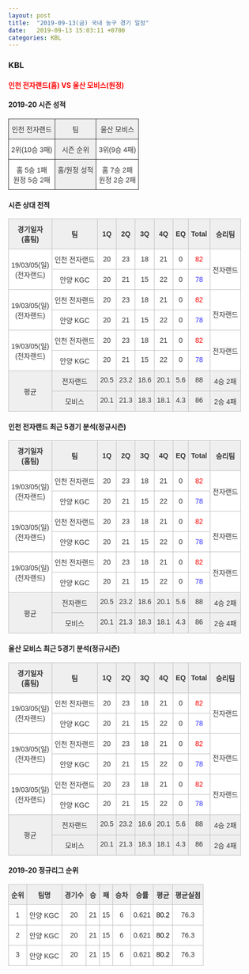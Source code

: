 ```yaml
---
layout: post
title:  "2019-09-13(금) 국내 농구 경기 일정"
date:   2019-09-13 15:03:11 +0700
categories: KBL
---
```


### KBL 
#### <span style="color:red"> 인천 전자랜드(홈) VS 울산 모비스(원정) </span> 
#### 2019-20 시즌 성적 

<style type="text/css">
.tg  {border-collapse:collapse;border-spacing:0;border-color:#ccc;}
.tg td{font-family:Arial, sans-serif;font-size:14px;padding:10px 5px;border-style:solid;border-width:1px;overflow:hidden;word-break:normal;border-color:#ccc;color:#333;background-color:#fff;}
.tg th{font-family:Arial, sans-serif;font-size:14px;font-weight:normal;padding:10px 5px;border-style:solid;border-width:1px;overflow:hidden;word-break:normal;border-color:#ccc;color:#333;background-color:#f0f0f0;}
.tg .tg-o8le{background-color:#efefef;border-color:#333333;text-align:center;vertical-align:top}
.tg .tg-ao2g{border-color:#333333;text-align:center;vertical-align:top}
</style>
<table class="tg">
  <tr>
    <th class="tg-o8le">인천 전자랜드</th>
    <th class="tg-o8le">팀</th>
    <th class="tg-o8le">울산 모비스</th>
  </tr>
  <tr>
    <td class="tg-ao2g">2위(10승 3패)</td>
    <td class="tg-o8le">시즌 순위</td>
    <td class="tg-ao2g">3위(9승 4패)</td>
  </tr>
  <tr>
    <td class="tg-ao2g">홈 5승 1패<br>원정 5승 2패</td>
    <td class="tg-o8le">홈/원정 성적</td>
    <td class="tg-ao2g">홈 7승 2패<br>원정 2승 2패</td>
  </tr>
</table>


#### 시즌 상대 전적 <br/> 

<style type="text/css">
.tg  {border-collapse:collapse;border-spacing:0;border-color:#ccc;}
.tg td{font-family:Arial, sans-serif;font-size:14px;padding:10px 5px;border-style:solid;border-width:1px;overflow:hidden;word-break:normal;border-color:#ccc;color:#333;background-color:#fff;}
.tg th{font-family:Arial, sans-serif;font-size:14px;font-weight:normal;padding:10px 5px;border-style:solid;border-width:1px;overflow:hidden;word-break:normal;border-color:#ccc;color:#333;background-color:#f0f0f0;}
.tg .tg-wman{border-color:#c0c0c0;text-align:center;vertical-align:middle}
.tg .tg-d14o{font-weight:bold;background-color:#efefef;border-color:#c0c0c0;text-align:center;vertical-align:middle}
.tg .tg-vb54{background-color:#ffffff;color:#3531ff;border-color:#c0c0c0;text-align:center;vertical-align:middle}
.tg .tg-jb7t{background-color:#ffffff;color:#fe0000;border-color:#c0c0c0;text-align:center;vertical-align:middle}
.tg .tg-50j8{background-color:#ffffff;border-color:#c0c0c0;text-align:center;vertical-align:middle}
.tg .tg-dyzo{color:#fe0000;border-color:#c0c0c0;text-align:center;vertical-align:middle}
.tg .tg-1z2d{color:#3531ff;border-color:#c0c0c0;text-align:center;vertical-align:middle}
.tg .tg-fzdr{border-color:#c0c0c0;text-align:center;vertical-align:top}
.tg .tg-n24o{background-color:#ffffff;color:#3531ff;border-color:#c0c0c0;text-align:center;vertical-align:top}
.tg .tg-t31z{background-color:#efefef;border-color:#c0c0c0;text-align:center;vertical-align:middle}
.tg .tg-tjwp{background-color:#efefef;border-color:#c0c0c0;text-align:center;vertical-align:top}
</style>
<table class="tg">
  <tr>
    <th class="tg-d14o">경기일자<br>(홈팀)</th>
    <th class="tg-d14o">팀</th>
    <th class="tg-d14o">1Q</th>
    <th class="tg-d14o">2Q</th>
    <th class="tg-d14o">3Q</th>
    <th class="tg-d14o">4Q</th>
    <th class="tg-d14o">EQ</th>
    <th class="tg-d14o">Total</th>
    <th class="tg-d14o">승리팀</th>
  </tr>
  <tr>
    <td class="tg-50j8" rowspan="2">19/03/05(일)<br>(전자랜드)</td>
    <td class="tg-50j8">인천 전자랜드</td>
    <td class="tg-50j8">20</td>
    <td class="tg-50j8">23</td>
    <td class="tg-50j8">18</td>
    <td class="tg-50j8">21</td>
    <td class="tg-50j8">0</td>
    <td class="tg-jb7t">82</td>
    <td class="tg-50j8" rowspan="2">전자랜드</td>
  </tr>
  <tr>
    <td class="tg-50j8">안양 KGC</td>
    <td class="tg-50j8">20</td>
    <td class="tg-50j8">21</td>
    <td class="tg-50j8">15</td>
    <td class="tg-50j8">22</td>
    <td class="tg-50j8">0</td>
    <td class="tg-vb54">78</td>
  </tr>
  <tr>
    <td class="tg-wman" rowspan="2">19/03/05(일)<br>(전자랜드)</td>
    <td class="tg-wman">인천 전자랜드</td>
    <td class="tg-wman">20</td>
    <td class="tg-wman">23</td>
    <td class="tg-wman">18</td>
    <td class="tg-wman">21</td>
    <td class="tg-wman">0</td>
    <td class="tg-dyzo">82</td>
    <td class="tg-wman" rowspan="2"><br>전자랜드<br></td>
  </tr>
  <tr>
    <td class="tg-wman">안양 KGC</td>
    <td class="tg-wman">20</td>
    <td class="tg-wman">21</td>
    <td class="tg-wman">15</td>
    <td class="tg-wman">22</td>
    <td class="tg-wman">0</td>
    <td class="tg-1z2d">78</td>
  </tr>
  <tr>
    <td class="tg-wman" rowspan="2">19/03/05(일)<br>(전자랜드)</td>
    <td class="tg-wman">인천 전자랜드</td>
    <td class="tg-wman">20</td>
    <td class="tg-wman">23</td>
    <td class="tg-wman">18</td>
    <td class="tg-wman">21</td>
    <td class="tg-wman">0</td>
    <td class="tg-dyzo">82</td>
    <td class="tg-wman" rowspan="2">전자랜드</td>
  </tr>
  <tr>
    <td class="tg-fzdr">안양 KGC</td>
    <td class="tg-fzdr">20</td>
    <td class="tg-fzdr">21</td>
    <td class="tg-fzdr">15</td>
    <td class="tg-fzdr">22</td>
    <td class="tg-fzdr">0</td>
    <td class="tg-n24o">78</td>
  </tr>
  <tr>
    <td class="tg-t31z" rowspan="2">평균</td>
    <td class="tg-tjwp">전자랜드</td>
    <td class="tg-tjwp">20.5</td>
    <td class="tg-tjwp">23.2</td>
    <td class="tg-tjwp">18.6</td>
    <td class="tg-tjwp">20.1</td>
    <td class="tg-tjwp">5.6</td>
    <td class="tg-tjwp">88</td>
    <td class="tg-tjwp">4승 2패</td>
  </tr>
  <tr>
    <td class="tg-tjwp">모비스</td>
    <td class="tg-tjwp">20.1</td>
    <td class="tg-tjwp">21.3</td>
    <td class="tg-tjwp">18.3</td>
    <td class="tg-tjwp">18.1</td>
    <td class="tg-tjwp">4.3</td>
    <td class="tg-tjwp">86</td>
    <td class="tg-tjwp">2승 4패</td>
  </tr>
</table>


#### 인천 전자랜드 최근 5경기 분석(정규시즌) </br> 
<style type="text/css">
.tg  {border-collapse:collapse;border-spacing:0;border-color:#ccc;}
.tg td{font-family:Arial, sans-serif;font-size:14px;padding:10px 5px;border-style:solid;border-width:1px;overflow:hidden;word-break:normal;border-color:#ccc;color:#333;background-color:#fff;}
.tg th{font-family:Arial, sans-serif;font-size:14px;font-weight:normal;padding:10px 5px;border-style:solid;border-width:1px;overflow:hidden;word-break:normal;border-color:#ccc;color:#333;background-color:#f0f0f0;}
.tg .tg-wman{border-color:#c0c0c0;text-align:center;vertical-align:middle}
.tg .tg-d14o{font-weight:bold;background-color:#efefef;border-color:#c0c0c0;text-align:center;vertical-align:middle}
.tg .tg-vb54{background-color:#ffffff;color:#3531ff;border-color:#c0c0c0;text-align:center;vertical-align:middle}
.tg .tg-jb7t{background-color:#ffffff;color:#fe0000;border-color:#c0c0c0;text-align:center;vertical-align:middle}
.tg .tg-50j8{background-color:#ffffff;border-color:#c0c0c0;text-align:center;vertical-align:middle}
.tg .tg-dyzo{color:#fe0000;border-color:#c0c0c0;text-align:center;vertical-align:middle}
.tg .tg-1z2d{color:#3531ff;border-color:#c0c0c0;text-align:center;vertical-align:middle}
.tg .tg-fzdr{border-color:#c0c0c0;text-align:center;vertical-align:top}
.tg .tg-n24o{background-color:#ffffff;color:#3531ff;border-color:#c0c0c0;text-align:center;vertical-align:top}
.tg .tg-t31z{background-color:#efefef;border-color:#c0c0c0;text-align:center;vertical-align:middle}
.tg .tg-tjwp{background-color:#efefef;border-color:#c0c0c0;text-align:center;vertical-align:top}
</style>
<table class="tg">
  <tr>
    <th class="tg-d14o">경기일자<br>(홈팀)</th>
    <th class="tg-d14o">팀</th>
    <th class="tg-d14o">1Q</th>
    <th class="tg-d14o">2Q</th>
    <th class="tg-d14o">3Q</th>
    <th class="tg-d14o">4Q</th>
    <th class="tg-d14o">EQ</th>
    <th class="tg-d14o">Total</th>
    <th class="tg-d14o">승리팀</th>
  </tr>
  <tr>
    <td class="tg-50j8" rowspan="2">19/03/05(일)<br>(전자랜드)</td>
    <td class="tg-50j8">인천 전자랜드</td>
    <td class="tg-50j8">20</td>
    <td class="tg-50j8">23</td>
    <td class="tg-50j8">18</td>
    <td class="tg-50j8">21</td>
    <td class="tg-50j8">0</td>
    <td class="tg-jb7t">82</td>
    <td class="tg-50j8" rowspan="2">전자랜드</td>
  </tr>
  <tr>
    <td class="tg-50j8">안양 KGC</td>
    <td class="tg-50j8">20</td>
    <td class="tg-50j8">21</td>
    <td class="tg-50j8">15</td>
    <td class="tg-50j8">22</td>
    <td class="tg-50j8">0</td>
    <td class="tg-vb54">78</td>
  </tr>
  <tr>
    <td class="tg-wman" rowspan="2">19/03/05(일)<br>(전자랜드)</td>
    <td class="tg-wman">인천 전자랜드</td>
    <td class="tg-wman">20</td>
    <td class="tg-wman">23</td>
    <td class="tg-wman">18</td>
    <td class="tg-wman">21</td>
    <td class="tg-wman">0</td>
    <td class="tg-dyzo">82</td>
    <td class="tg-wman" rowspan="2"><br>전자랜드<br></td>
  </tr>
  <tr>
    <td class="tg-wman">안양 KGC</td>
    <td class="tg-wman">20</td>
    <td class="tg-wman">21</td>
    <td class="tg-wman">15</td>
    <td class="tg-wman">22</td>
    <td class="tg-wman">0</td>
    <td class="tg-1z2d">78</td>
  </tr>
  <tr>
    <td class="tg-wman" rowspan="2">19/03/05(일)<br>(전자랜드)</td>
    <td class="tg-wman">인천 전자랜드</td>
    <td class="tg-wman">20</td>
    <td class="tg-wman">23</td>
    <td class="tg-wman">18</td>
    <td class="tg-wman">21</td>
    <td class="tg-wman">0</td>
    <td class="tg-dyzo">82</td>
    <td class="tg-wman" rowspan="2">전자랜드</td>
  </tr>
  <tr>
    <td class="tg-fzdr">안양 KGC</td>
    <td class="tg-fzdr">20</td>
    <td class="tg-fzdr">21</td>
    <td class="tg-fzdr">15</td>
    <td class="tg-fzdr">22</td>
    <td class="tg-fzdr">0</td>
    <td class="tg-n24o">78</td>
  </tr>
  <tr>
    <td class="tg-t31z" rowspan="2">평균</td>
    <td class="tg-tjwp">전자랜드</td>
    <td class="tg-tjwp">20.5</td>
    <td class="tg-tjwp">23.2</td>
    <td class="tg-tjwp">18.6</td>
    <td class="tg-tjwp">20.1</td>
    <td class="tg-tjwp">5.6</td>
    <td class="tg-tjwp">88</td>
    <td class="tg-tjwp">4승 2패</td>
  </tr>
  <tr>
    <td class="tg-tjwp">모비스</td>
    <td class="tg-tjwp">20.1</td>
    <td class="tg-tjwp">21.3</td>
    <td class="tg-tjwp">18.3</td>
    <td class="tg-tjwp">18.1</td>
    <td class="tg-tjwp">4.3</td>
    <td class="tg-tjwp">86</td>
    <td class="tg-tjwp">2승 4패</td>
  </tr>
</table>


#### 울산 모비스 최근 5경기 분석(정규시즌) <br/> 

<style type="text/css">
.tg  {border-collapse:collapse;border-spacing:0;border-color:#ccc;}
.tg td{font-family:Arial, sans-serif;font-size:14px;padding:10px 5px;border-style:solid;border-width:1px;overflow:hidden;word-break:normal;border-color:#ccc;color:#333;background-color:#fff;}
.tg th{font-family:Arial, sans-serif;font-size:14px;font-weight:normal;padding:10px 5px;border-style:solid;border-width:1px;overflow:hidden;word-break:normal;border-color:#ccc;color:#333;background-color:#f0f0f0;}
.tg .tg-wman{border-color:#c0c0c0;text-align:center;vertical-align:middle}
.tg .tg-d14o{font-weight:bold;background-color:#efefef;border-color:#c0c0c0;text-align:center;vertical-align:middle}
.tg .tg-vb54{background-color:#ffffff;color:#3531ff;border-color:#c0c0c0;text-align:center;vertical-align:middle}
.tg .tg-jb7t{background-color:#ffffff;color:#fe0000;border-color:#c0c0c0;text-align:center;vertical-align:middle}
.tg .tg-50j8{background-color:#ffffff;border-color:#c0c0c0;text-align:center;vertical-align:middle}
.tg .tg-dyzo{color:#fe0000;border-color:#c0c0c0;text-align:center;vertical-align:middle}
.tg .tg-1z2d{color:#3531ff;border-color:#c0c0c0;text-align:center;vertical-align:middle}
.tg .tg-fzdr{border-color:#c0c0c0;text-align:center;vertical-align:top}
.tg .tg-n24o{background-color:#ffffff;color:#3531ff;border-color:#c0c0c0;text-align:center;vertical-align:top}
.tg .tg-t31z{background-color:#efefef;border-color:#c0c0c0;text-align:center;vertical-align:middle}
.tg .tg-tjwp{background-color:#efefef;border-color:#c0c0c0;text-align:center;vertical-align:top}
</style>
<table class="tg">
  <tr>
    <th class="tg-d14o">경기일자<br>(홈팀)</th>
    <th class="tg-d14o">팀</th>
    <th class="tg-d14o">1Q</th>
    <th class="tg-d14o">2Q</th>
    <th class="tg-d14o">3Q</th>
    <th class="tg-d14o">4Q</th>
    <th class="tg-d14o">EQ</th>
    <th class="tg-d14o">Total</th>
    <th class="tg-d14o">승리팀</th>
  </tr>
  <tr>
    <td class="tg-50j8" rowspan="2">19/03/05(일)<br>(전자랜드)</td>
    <td class="tg-50j8">인천 전자랜드</td>
    <td class="tg-50j8">20</td>
    <td class="tg-50j8">23</td>
    <td class="tg-50j8">18</td>
    <td class="tg-50j8">21</td>
    <td class="tg-50j8">0</td>
    <td class="tg-jb7t">82</td>
    <td class="tg-50j8" rowspan="2">전자랜드</td>
  </tr>
  <tr>
    <td class="tg-50j8">안양 KGC</td>
    <td class="tg-50j8">20</td>
    <td class="tg-50j8">21</td>
    <td class="tg-50j8">15</td>
    <td class="tg-50j8">22</td>
    <td class="tg-50j8">0</td>
    <td class="tg-vb54">78</td>
  </tr>
  <tr>
    <td class="tg-wman" rowspan="2">19/03/05(일)<br>(전자랜드)</td>
    <td class="tg-wman">인천 전자랜드</td>
    <td class="tg-wman">20</td>
    <td class="tg-wman">23</td>
    <td class="tg-wman">18</td>
    <td class="tg-wman">21</td>
    <td class="tg-wman">0</td>
    <td class="tg-dyzo">82</td>
    <td class="tg-wman" rowspan="2"><br>전자랜드<br></td>
  </tr>
  <tr>
    <td class="tg-wman">안양 KGC</td>
    <td class="tg-wman">20</td>
    <td class="tg-wman">21</td>
    <td class="tg-wman">15</td>
    <td class="tg-wman">22</td>
    <td class="tg-wman">0</td>
    <td class="tg-1z2d">78</td>
  </tr>
  <tr>
    <td class="tg-wman" rowspan="2">19/03/05(일)<br>(전자랜드)</td>
    <td class="tg-wman">인천 전자랜드</td>
    <td class="tg-wman">20</td>
    <td class="tg-wman">23</td>
    <td class="tg-wman">18</td>
    <td class="tg-wman">21</td>
    <td class="tg-wman">0</td>
    <td class="tg-dyzo">82</td>
    <td class="tg-wman" rowspan="2">전자랜드</td>
  </tr>
  <tr>
    <td class="tg-fzdr">안양 KGC</td>
    <td class="tg-fzdr">20</td>
    <td class="tg-fzdr">21</td>
    <td class="tg-fzdr">15</td>
    <td class="tg-fzdr">22</td>
    <td class="tg-fzdr">0</td>
    <td class="tg-n24o">78</td>
  </tr>
  <tr>
    <td class="tg-t31z" rowspan="2">평균</td>
    <td class="tg-tjwp">전자랜드</td>
    <td class="tg-tjwp">20.5</td>
    <td class="tg-tjwp">23.2</td>
    <td class="tg-tjwp">18.6</td>
    <td class="tg-tjwp">20.1</td>
    <td class="tg-tjwp">5.6</td>
    <td class="tg-tjwp">88</td>
    <td class="tg-tjwp">4승 2패</td>
  </tr>
  <tr>
    <td class="tg-tjwp">모비스</td>
    <td class="tg-tjwp">20.1</td>
    <td class="tg-tjwp">21.3</td>
    <td class="tg-tjwp">18.3</td>
    <td class="tg-tjwp">18.1</td>
    <td class="tg-tjwp">4.3</td>
    <td class="tg-tjwp">86</td>
    <td class="tg-tjwp">2승 4패</td>
  </tr>
</table>


#### 2019-20 정규리그 순위 <br/>

<style type="text/css">
.tg  {border-collapse:collapse;border-spacing:0;border-color:#ccc;}
.tg td{font-family:Arial, sans-serif;font-size:14px;padding:10px 5px;border-style:solid;border-width:1px;overflow:hidden;word-break:normal;border-color:#ccc;color:#333;background-color:#fff;}
.tg th{font-family:Arial, sans-serif;font-size:14px;font-weight:normal;padding:10px 5px;border-style:solid;border-width:1px;overflow:hidden;word-break:normal;border-color:#ccc;color:#333;background-color:#f0f0f0;}
.tg .tg-jvag{background-color:#ffffff;color:#000000;border-color:#c0c0c0;text-align:center;vertical-align:middle}
.tg .tg-wman{border-color:#c0c0c0;text-align:center;vertical-align:middle}
.tg .tg-d14o{font-weight:bold;background-color:#efefef;border-color:#c0c0c0;text-align:center;vertical-align:middle}
.tg .tg-qn23{color:#000000;border-color:#c0c0c0;text-align:center;vertical-align:middle}
.tg .tg-50j8{background-color:#ffffff;border-color:#c0c0c0;text-align:center;vertical-align:middle}
.tg .tg-fzdr{border-color:#c0c0c0;text-align:center;vertical-align:top}
.tg .tg-hnyg{background-color:#ffffff;color:#000000;border-color:#c0c0c0;text-align:center;vertical-align:top}
</style>
<table class="tg">
  <tr>
    <th class="tg-d14o">순위</th>
    <th class="tg-d14o">팀명</th>
    <th class="tg-d14o">경기수</th>
    <th class="tg-d14o">승</th>
    <th class="tg-d14o">패</th>
    <th class="tg-d14o">승차</th>
    <th class="tg-d14o">승률</th>
    <th class="tg-d14o">평균</th>
    <th class="tg-d14o">평균실점</th>
  </tr>
  <tr>
    <td class="tg-50j8">1</td>
    <td class="tg-50j8">안양 KGC</td>
    <td class="tg-50j8">20</td>
    <td class="tg-50j8">21</td>
    <td class="tg-50j8">15</td>
    <td class="tg-50j8">6</td>
    <td class="tg-50j8">0.621</td>
    <td class="tg-jvag">80.2</td>
    <td class="tg-50j8">76.3</td>
  </tr>
  <tr>
    <td class="tg-wman">2</td>
    <td class="tg-wman">안양 KGC</td>
    <td class="tg-wman">20</td>
    <td class="tg-wman">21</td>
    <td class="tg-wman">15</td>
    <td class="tg-wman">6</td>
    <td class="tg-wman">0.621</td>
    <td class="tg-qn23">80.2</td>
    <td class="tg-wman">76.3</td>
  </tr>
  <tr>
    <td class="tg-fzdr">3</td>
    <td class="tg-fzdr">안양 KGC</td>
    <td class="tg-fzdr">20</td>
    <td class="tg-fzdr">21</td>
    <td class="tg-fzdr">15</td>
    <td class="tg-fzdr">6</td>
    <td class="tg-fzdr">0.621</td>
    <td class="tg-hnyg">80.2</td>
    <td class="tg-fzdr">76.3</td>
  </tr>
</table> 
